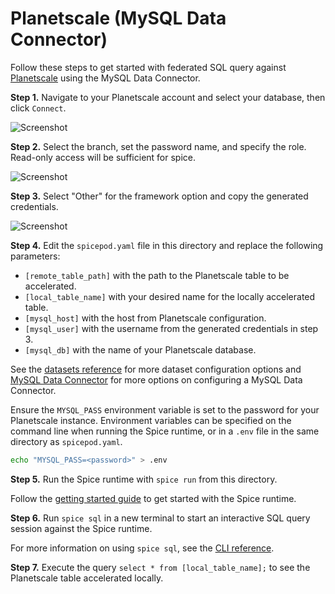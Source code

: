 # Planetscale (MySQL Data Connector)

Follow these steps to get started with federated SQL query against [Planetscale](https://planetscale.com/) using the MySQL Data Connector.

**Step 1.** Navigate to your Planetscale account and select your database, then click `Connect`.

![Screenshot](./img/planetscale-1-connect.png)

**Step 2.** Select the branch, set the password name, and specify the role. Read-only access will be sufficient for spice.

![Screenshot](./img/planetscale-2-create-password.png)

**Step 3.** Select "Other" for the framework option and copy the generated credentials.

![Screenshot](./img/planetscale-3-configure.png)

**Step 4.** Edit the `spicepod.yaml` file in this directory and replace the following parameters:

- `[remote_table_path]` with the path to the Planetscale table to be accelerated.
- `[local_table_name]` with your desired name for the locally accelerated table.
- `[mysql_host]` with the host from Planetscale configuration.
- `[mysql_user]` with the username from the generated credentials in step 3.
- `[mysql_db]` with the name of your Planetscale database.

See the [datasets reference](https://docs.spiceai.org/reference/spicepod/datasets) for more dataset configuration options and [MySQL Data Connector](https://docs.spiceai.org/data-connectors/mysql) for more options on configuring a MySQL Data Connector.

Ensure the `MYSQL_PASS` environment variable is set to the password for your Planetscale instance. Environment variables can be specified on the command line when running the Spice runtime, or in a `.env` file in the same directory as `spicepod.yaml`.

```bash
echo "MYSQL_PASS=<password>" > .env
```

**Step 5.** Run the Spice runtime with `spice run` from this directory.

Follow the [getting started guide](https://docs.spiceai.org/getting-started) to get started with the Spice runtime.

**Step 6.** Run `spice sql` in a new terminal to start an interactive SQL query session against the Spice runtime.

For more information on using `spice sql`, see the [CLI reference](https://docs.spiceai.org/cli/reference/sql).

**Step 7.** Execute the query `select * from [local_table_name];` to see the Planetscale table accelerated locally.
